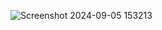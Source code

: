 ![Screenshot 2024-09-05 153213](https://github.com/user-attachments/assets/fc52c2c6-b9a2-4b0b-bd42-6e1a9abf4aba)
